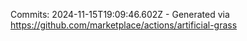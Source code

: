 Commits: 2024-11-15T19:09:46.602Z - Generated via https://github.com/marketplace/actions/artificial-grass
<br>
